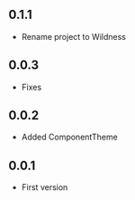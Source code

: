 ## 0.1.1

- Rename project to Wildness

## 0.0.3

- Fixes

## 0.0.2

- Added ComponentTheme

## 0.0.1

- First version